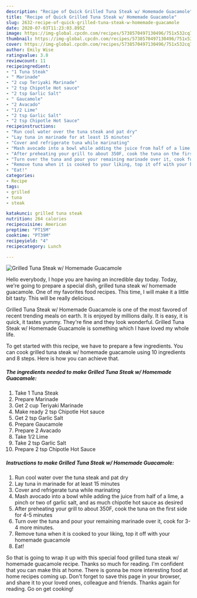 ```yaml
---
description: "Recipe of Quick Grilled Tuna Steak w/ Homemade Guacamole"
title: "Recipe of Quick Grilled Tuna Steak w/ Homemade Guacamole"
slug: 2632-recipe-of-quick-grilled-tuna-steak-w-homemade-guacamole
date: 2020-07-03T11:23:03.895Z
image: https://img-global.cpcdn.com/recipes/5738570497130496/751x532cq70/grilled-tuna-steak-w-homemade-guacamole-recipe-main-photo.jpg
thumbnail: https://img-global.cpcdn.com/recipes/5738570497130496/751x532cq70/grilled-tuna-steak-w-homemade-guacamole-recipe-main-photo.jpg
cover: https://img-global.cpcdn.com/recipes/5738570497130496/751x532cq70/grilled-tuna-steak-w-homemade-guacamole-recipe-main-photo.jpg
author: Emily Wise
ratingvalue: 3.8
reviewcount: 11
recipeingredient:
- "1 Tuna Steak"
- " Marinade"
- "2 cup Teriyaki Marinade"
- "2 tsp Chipotle Hot sauce"
- "2 tsp Garlic Salt"
- " Gaucamole"
- "2 Avacado"
- "1/2 Lime"
- "2 tsp Garlic Salt"
- "2 tsp Chipotle Hot Sauce"
recipeinstructions:
- "Run cool water over the tuna steak and pat dry"
- "Lay tuna in marinade for at least 15 minutes"
- "Cover and refrigerate tuna while marinating"
- "Mash avocado into a bowl while adding the juice from half of a lime, a pinch or two of garlic salt, and as much chipotle hot sauce as desired"
- "After preheating your grill to about 350F, cook the tuna on the first side for 4-5 minutes"
- "Turn over the tuna and pour your remaining marinade over it, cook for 3-4 more minutes."
- "Remove tuna when it is cooked to your liking, top it off with your homemade guacamole"
- "Eat!"
categories:
- Recipe
tags:
- grilled
- tuna
- steak

katakunci: grilled tuna steak 
nutrition: 264 calories
recipecuisine: American
preptime: "PT15M"
cooktime: "PT39M"
recipeyield: "4"
recipecategory: Lunch

---
```



![Grilled Tuna Steak w/ Homemade Guacamole](https://img-global.cpcdn.com/recipes/5738570497130496/751x532cq70/grilled-tuna-steak-w-homemade-guacamole-recipe-main-photo.jpg)

Hello everybody, I hope you are having an incredible day today. Today, we're going to prepare a special dish, grilled tuna steak w/ homemade guacamole. One of my favorites food recipes. This time, I will make it a little bit tasty. This will be really delicious.

Grilled Tuna Steak w/ Homemade Guacamole is one of the most favored of recent trending meals on earth. It is enjoyed by millions daily. It is easy, it is quick, it tastes yummy. They're fine and they look wonderful. Grilled Tuna Steak w/ Homemade Guacamole is something which I have loved my whole life.




To get started with this recipe, we have to prepare a few ingredients. You can cook grilled tuna steak w/ homemade guacamole using 10 ingredients and 8 steps. Here is how you can achieve that.

<!--inarticleads1-->

##### The ingredients needed to make Grilled Tuna Steak w/ Homemade Guacamole:

1. Take 1 Tuna Steak
1. Prepare  Marinade
1. Get 2 cup Teriyaki Marinade
1. Make ready 2 tsp Chipotle Hot sauce
1. Get 2 tsp Garlic Salt
1. Prepare  Gaucamole
1. Prepare 2 Avacado
1. Take 1/2 Lime
1. Take 2 tsp Garlic Salt
1. Prepare 2 tsp Chipotle Hot Sauce




<!--inarticleads2-->

##### Instructions to make Grilled Tuna Steak w/ Homemade Guacamole:

1. Run cool water over the tuna steak and pat dry
1. Lay tuna in marinade for at least 15 minutes
1. Cover and refrigerate tuna while marinating
1. Mash avocado into a bowl while adding the juice from half of a lime, a pinch or two of garlic salt, and as much chipotle hot sauce as desired
1. After preheating your grill to about 350F, cook the tuna on the first side for 4-5 minutes
1. Turn over the tuna and pour your remaining marinade over it, cook for 3-4 more minutes.
1. Remove tuna when it is cooked to your liking, top it off with your homemade guacamole
1. Eat!




So that is going to wrap it up with this special food grilled tuna steak w/ homemade guacamole recipe. Thanks so much for reading. I'm confident that you can make this at home. There is gonna be more interesting food at home recipes coming up. Don't forget to save this page in your browser, and share it to your loved ones, colleague and friends. Thanks again for reading. Go on get cooking!

